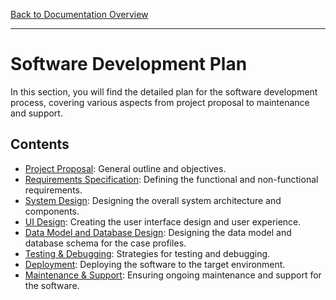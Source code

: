 [Back to Documentation Overview](../README.md)

---

# Software Development Plan

In this section, you will find the detailed plan for the software development process, covering various aspects from project proposal to maintenance and support.  

## Contents

- [Project Proposal](proposal.md): General outline and objectives.
- [Requirements Specification](requirements.md): Defining the functional and non-functional requirements.
- [System Design](system-design.md): Designing the overall system architecture and components.
- [UI Design](ui-design.md): Creating the user interface design and user experience.
- [Data Model and Database Design](db-design.md): Designing the data model and database schema for the case profiles.
- [Testing & Debugging](testing.md): Strategies for testing and debugging.
- [Deployment](deployment.md): Deploying the software to the target environment.
- [Maintenance & Support](maintenance.md): Ensuring ongoing maintenance and support for the software.
